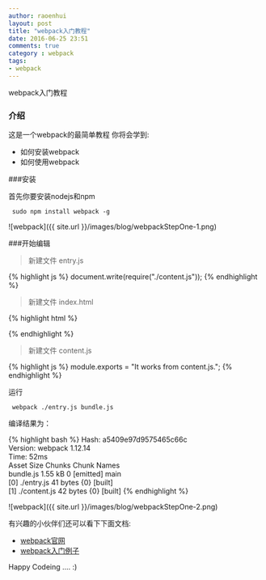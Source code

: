 ```yaml
---
author: raoenhui
layout: post
title: "webpack入门教程"
date: 2016-06-25 23:51
comments: true
category : webpack
tags:
- webpack
---
```

webpack入门教程


### 介绍

这是一个webpack的最简单教程
你将会学到:

- 如何安装webpack
- 如何使用webpack

###安装

首先你要安装nodejs和npm

``` 
 sudo npm install webpack -g
```

![webpack]({{ site.url }}/images/blog/webpackStepOne-1.png)

###开始编辑

> 新建文件 entry.js

{% highlight js %}
document.write(require("./content.js"));
{% endhighlight %}

> 新建文件 index.html

{% highlight html %}
<html>
    <head>
        <meta charset="utf-8">
    </head>
    <body>
        <script type="text/javascript" src="bundle.js" charset="utf-8"></script>
    </body>
</html>
{% endhighlight %}

> 新建文件 content.js

{% highlight js %}
module.exports = "It works from content.js.";
{% endhighlight %}


运行

``` 
 webpack ./entry.js bundle.js
```

编译结果为：

{% highlight bash %}
Hash: a5409e97d9575465c66c  
Version: webpack 1.12.14  
Time: 52ms  
    Asset     Size  Chunks             Chunk Names  
bundle.js  1.55 kB       0  [emitted]  main  
   [0] ./entry.js 41 bytes {0} [built]  
   [1] ./content.js 42 bytes {0} [built]
{% endhighlight %}

![webpack]({{ site.url }}/images/blog/webpackStepOne-2.png)

有兴趣的小伙伴们还可以看下下面文档:

+ [webpack官网](http://webpack.github.io/)
+ [webpack入门例子](https://github.com/raoenhui/webpack)


Happy Codeing .... :)
